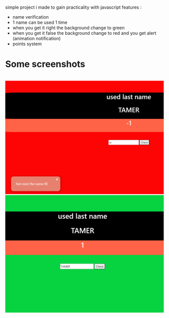 simple project i made to gain practicality with javascript
features :
- name verification
- 1 name can be used 1 time
- when you get it right the background change to green
- when you get it false the background change to red and you get alert (animation notification)
- points system<br>
<h1>Some screenshots</h1><br>
<img src="screenshots/false.png"><br>
<img src="screenshots/right.png">
